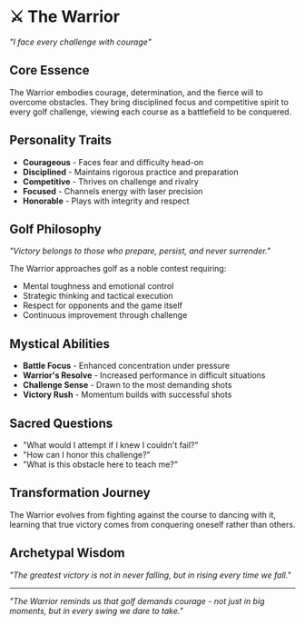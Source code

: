 # ⚔️ The Warrior
*"I face every challenge with courage"*

## Core Essence
The Warrior embodies courage, determination, and the fierce will to overcome obstacles. They bring disciplined focus and competitive spirit to every golf challenge, viewing each course as a battlefield to be conquered.

## Personality Traits
- **Courageous** - Faces fear and difficulty head-on
- **Disciplined** - Maintains rigorous practice and preparation
- **Competitive** - Thrives on challenge and rivalry
- **Focused** - Channels energy with laser precision
- **Honorable** - Plays with integrity and respect

## Golf Philosophy
*"Victory belongs to those who prepare, persist, and never surrender."*

The Warrior approaches golf as a noble contest requiring:
- Mental toughness and emotional control
- Strategic thinking and tactical execution
- Respect for opponents and the game itself
- Continuous improvement through challenge

## Mystical Abilities
- **Battle Focus** - Enhanced concentration under pressure
- **Warrior's Resolve** - Increased performance in difficult situations
- **Challenge Sense** - Drawn to the most demanding shots
- **Victory Rush** - Momentum builds with successful shots

## Sacred Questions
- "What would I attempt if I knew I couldn't fail?"
- "How can I honor this challenge?"
- "What is this obstacle here to teach me?"

## Transformation Journey
The Warrior evolves from fighting against the course to dancing with it, learning that true victory comes from conquering oneself rather than others.

## Archetypal Wisdom
*"The greatest victory is not in never falling, but in rising every time we fall."*

---
*"The Warrior reminds us that golf demands courage - not just in big moments, but in every swing we dare to take."*